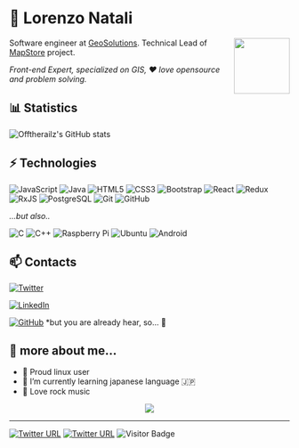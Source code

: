 # 👤 Lorenzo Natali

<a href="https://mapstore.readthedocs.io/">
  <img align="right" height="100"   src="https://user-images.githubusercontent.com/1279510/128498201-054a2cbe-6fca-4425-86b4-513896e120af.png" />
</a>

Software engineer at [GeoSolutions](https://www.geosolutionsgroup.com/). 
Technical Lead of [MapStore](https://github.com/geosolutions-it/MapStore2) project.


*Front-end Expert, specialized on GIS, ❤️ love opensource and problem solving.*




## 📊 Statistics 

![Offtherailz's GitHub stats](https://github-readme-stats.vercel.app/api?username=offtherailz&show_icons=true&count_private=true&theme=material-palenight)
<!-- not working anymore -->
<!-- [![Top Langs](https://github-readme-stats-i270cdk5i-florianbussmann.vercel.app/api/top-langs/?username=offtherailz&theme=material-palenight&include_forks=true&layout=compact)](https://github.com/anuraghazra/github-readme-stats) -->


## ⚡ Technologies

![JavaScript](https://img.shields.io/badge/-JavaScript-black?style=flat-square&logo=javascript)
![Java](https://img.shields.io/badge/-java-E34A86?style=flat-square&logo=java)
![HTML5](https://img.shields.io/badge/-HTML5-E34F26?style=flat-square&logo=html5&logoColor=white)
![CSS3](https://img.shields.io/badge/-CSS3-1572B6?style=flat-square&logo=css3)
![Bootstrap](https://img.shields.io/badge/-Bootstrap-563D7C?style=flat-square&logo=bootstrap)
![React](https://img.shields.io/badge/-React-black?style=flat-square&logo=react)
![Redux](https://img.shields.io/badge/redux-%23593d88.svg?style=for-the-badge&logo=redux&logoColor=white)
![RxJS](https://img.shields.io/badge/rxjs-%23B7178C.svg?style=for-the-badge&logo=reactivex&logoColor=white)
![PostgreSQL](https://img.shields.io/badge/-PostgreSQL-336791?style=flat-square&logo=postgresql)
![Git](https://img.shields.io/badge/-Git-black?style=flat-square&logo=git)
![GitHub](https://img.shields.io/badge/-GitHub-181717?style=flat-square&logo=github)

*...but also..*

![C](https://img.shields.io/badge/c-%2300599C.svg?style=for-the-badge&logo=c&logoColor=white)
![C++](https://img.shields.io/badge/-C++-00599C?style=flat-square&logo=c)
![Raspberry Pi](https://img.shields.io/badge/-Raspberry%20Pi-C51A4A?style=flat-square&logo=Raspberry-Pi)
![Ubuntu](https://img.shields.io/badge/Ubuntu-E95420?style=for-the-badge&logo=ubuntu&logoColor=white)
![Android](https://img.shields.io/badge/Android-3DDC84?style=for-the-badge&logo=android&logoColor=white)

## 📫 Contacts
[![Twitter](https://img.shields.io/badge/<lorenzonatali>-%231DA1F2.svg?style=for-the-badge&logo=Twitter&logoColor=white)](https://twitter.com/lorenzonatali)

[![LinkedIn](https://img.shields.io/badge/linkedin-%230077B5.svg?style=for-the-badge&logo=linkedin&logoColor=white)](https://it.linkedin.com/in/lorenzo-natali-5ba71137/es?trk=people-guest_people_search-card)

[![GitHub](https://img.shields.io/badge/github-%23121011.svg?style=for-the-badge&logo=github&logoColor=white)](https://github.com/offtherailz) *but you are already hear, so... 🤔

## 💬 more about me...

- 🐧 Proud linux user
- 🌱 I’m currently learning japanese language 🇯🇵
- 🎸 Love rock music 




<p align="center">
<a  href="https://www.geosolutionsgroup.com/" >
  <img  src="https://www.geosolutionsgroup.com/wp-content/themes/zaki/img/logo.png?x27429" />
</a>
</p>

<hr/>

[![Twitter URL](https://img.shields.io/twitter/url/https/twitter.com/fold_left.svg?style=social&label=Follow%20%40mapstore2)](https://twitter.com/mapstore2)
[![Twitter URL](https://img.shields.io/twitter/url/https/twitter.com/fold_left.svg?style=social&label=Follow%20%40lorenzonatali)](https://twitter.com/lorenzonatali)
![Visitor Badge](https://visitor-badge.laobi.icu/badge?page_id=offtherailz.offtherailz)

